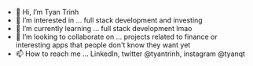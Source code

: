 - 👋 Hi, I’m Tyan Trinh
- 👀 I’m interested in ... full stack development and investing
- 🌱 I’m currently learning ... full stack development lmao
- 💞️ I’m looking to collaborate on ... projects related to finance or interesting apps that people don't know they want yet
- 📫 How to reach me ... LinkedIn, twitter @tyantrinh, instagram @tyanqt

<!---
tyantrinh/tyantrinh is a ✨ special ✨ repository because its `README.md` (this file) appears on your GitHub profile.
You can click the Preview link to take a look at your changes.
--->
